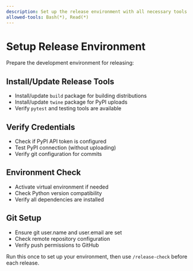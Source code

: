 ```yaml
---
description: Set up the release environment with all necessary tools
allowed-tools: Bash(*), Read(*)
---
```


# Setup Release Environment

Prepare the development environment for releasing:

## Install/Update Release Tools
- Install/update `build` package for building distributions
- Install/update `twine` package for PyPI uploads
- Verify `pytest` and testing tools are available

## Verify Credentials
- Check if PyPI API token is configured
- Test PyPI connection (without uploading)
- Verify git configuration for commits

## Environment Check
- Activate virtual environment if needed
- Check Python version compatibility
- Verify all dependencies are installed

## Git Setup
- Ensure git user.name and user.email are set
- Check remote repository configuration
- Verify push permissions to GitHub

Run this once to set up your environment, then use `/release-check` before each release.